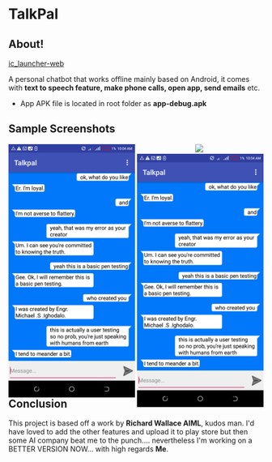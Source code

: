 # TalkPal

## About!

[ic_launcher-web](https://github.com/Michael-Ighodalo/TalkPal/assets/56733666/74b9b7b3-1473-4171-9d50-af60088998ac)

A personal chatbot that works offline mainly based on Android, it comes with **text to speech feature, make phone calls, open app, send emails** etc.
* App APK file is located in root folder as **app-debug.apk**

## Sample Screenshots
<p align="center">
  <img align="left" src="https://github.com/Michael-Ighodalo/TalkPal/blob/main/Screenshots/1.png" width=250>
  <img src="https://github.com/jyotirmoy-paul/BlackBot/blob/master/samples/screenshot2.png" width=250>
  <img align="right" src="https://github.com/Michael-Ighodalo/TalkPal/blob/main/Screenshots/1.png" width=250>
</p>

## Conclusion
This project is based off a work by **Richard Wallace AIML**, kudos man. I'd have loved to add the other features and upload it to play store but then some AI company beat me to the punch.... nevertheless I'm working on a BETTER VERSION NOW...
with high regards **Me**.
